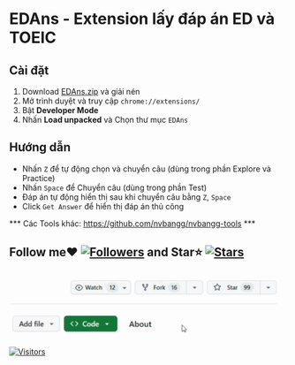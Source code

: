 # EDAns - Extension lấy đáp án ED và TOEIC

## Cài đặt
1. Download [EDAns.zip](https://github.com/nvbangg/EDAns/releases) và giải nén
2. Mở trình duyệt và truy cập `chrome://extensions/`
2. Bật **Developer Mode**
3. Nhấn **Load unpacked** và Chọn thư mục `EDAns`

## Hướng dẫn 
- Nhấn `Z` để tự động chọn và chuyển câu (dùng trong phần Explore và Practice)
- Nhấn `Space` để Chuyển câu (dùng trong phần Test)
- Đáp án tự động hiển thị sau khi chuyển câu bằng `Z`, `Space`
- Click `Get Answer` để hiển thị đáp án thủ công

*** Các Tools khác: https://github.com/nvbangg/nvbangg-tools ***

## Follow me❤️ [![Followers](https://img.shields.io/github/followers/nvbangg)](https://github.com/nvbangg) and Star⭐ [![Stars](https://img.shields.io/github/stars/nvbangg/EDAns)](https://github.com/nvbangg/EDAns)

![Gif](https://raw.githubusercontent.com/nvbangg/nvbangg/main/data/star_follow.gif)

[![Visitors](https://api.visitorbadge.io/api/visitors?path=https%3A%2F%2Fgithub.com%2Fnvbangg%2FEDAns&countColor=%231e90ff)](https://visitorbadge.io/status?path=https%3A%2F%2Fgithub.com%2Fnvbangg%2FEDAns)